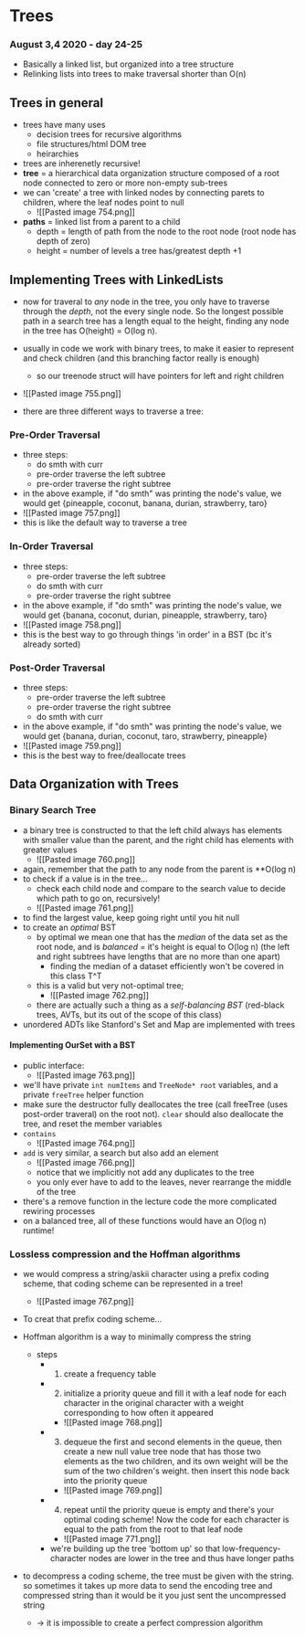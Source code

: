 # Trees
### August 3,4 2020 - day 24-25

- Basically a linked list, but organized into a tree structure
- Relinking lists into trees to make traversal shorter than O(n)



## Trees in general
- trees have many uses
	- decision trees for recursive algorithms
	- file structures/html DOM tree
	- heirarchies
- trees are inherenetly recursive!
- **tree** = a hierarchical data organization structure composed of a root node connected to zero or more non-empty sub-trees
- we can 'create' a tree with linked nodes by connecting parets to children, where the leaf nodes point to null
	- ![[Pasted image 754.png]]
- **paths** = linked list from a parent to a child
	- depth = length of path from the node to the root node (root node has depth of zero)
	- height = number of levels a tree has/greatest depth +1

## Implementing Trees with LinkedLists
- now for traveral to *any* node in the tree, you only have to traverse through the *depth*, not the every single node. So the longest possible path in a search tree has a length equal to the height, finding any node in the tree has O(height) = O(log n). 
- usually in code we work with binary trees, to make it easier to represent and check children (and this branching factor really is enough)
	- so our treenode struct will have pointers for left and right children
- ![[Pasted image 755.png]]

- there are three different ways to traverse a tree:
### Pre-Order Traversal
- three steps:
	- do smth with curr
	- pre-order traverse the left subtree
	- pre-order traverse the right subtree
- in the above example, if "do smth" was printing the node's value, we would get {pineapple, coconut, banana, durian, strawberry, taro} 
- ![[Pasted image 757.png]]
- this is like the default way to traverse a tree
### In-Order Traversal
- three steps:
	- pre-order traverse the left subtree
	- do smth with curr
	- pre-order traverse the right subtree
- in the above example, if "do smth" was printing the node's value, we would get {banana, coconut, durian, pineapple, strawberry, taro} 
- ![[Pasted image 758.png]]
- this is the best way to go through things 'in order' in a BST (bc it's already sorted)
### Post-Order Traversal
- three steps:
	- pre-order traverse the left subtree
	- pre-order traverse the right subtree
	- do smth with curr
- in the above example, if "do smth" was printing the node's value, we would get {banana, durian, coconut, taro, strawberry, pineapple} 
- ![[Pasted image 759.png]]
- this is the best way to free/deallocate trees


## Data Organization with Trees
### Binary Search Tree
- a binary tree is constructed to that the left child always has elements with smaller value than the parent, and the right child has elements with greater values 
	- ![[Pasted image 760.png]]
- again, remember that the path to any node from the parent is **O(log n)
- to check if a value is in the tree...
	- check each child node and compare to the search value to decide which path to go on, recursively!
	- ![[Pasted image 761.png]] 
- to find the largest value, keep going right until you hit null
- to create an *optimal* BST
	- by optimal we mean one that has the *median* of the data set as the root node, and is *balanced* = it's height is equal to O(log n) (the left and right subtrees have lengths that are no more than one apart)
		- finding the median of a dataset efficiently won't be covered in this class T^T
	- this is a valid but very not-optimal tree;
		- ![[Pasted image 762.png]]
	- there are actually such a thing as a *self-balancing BST* (red-black trees, AVTs, but its out of the scope of this class)
- unordered ADTs like Stanford's Set and Map are implemented with trees

#### Implementing OurSet with a BST
- public interface:
	- ![[Pasted image 763.png]]
- we'll have private `int numItems` and `TreeNode* root` variables, and a private `freeTree` helper function
- make sure the destructor fully deallocates the tree (call freeTree (uses post-order traveral) on the root not). `clear` should also deallocate the tree, and reset the member variables
- `contains`
	- ![[Pasted image 764.png]]
- `add` is very similar, a search but also add an element
	- ![[Pasted image 766.png]]
	- notice that we implicitly not add any duplicates to the tree
	- you only ever have to add to the leaves, never rearrange the middle of the tree
- there's a remove function in the lecture code the more complicated rewiring processes
- on a balanced tree, all of these functions would have an O(log n) runtime!

### Lossless compression and the Hoffman algorithms
- we would compress a string/askii character using a prefix coding scheme, that coding scheme can be represented in a tree!
	- ![[Pasted image 767.png]]
- To creat that prefix coding scheme...
- Hoffman algorithm is a way to minimally compress the string
	- steps
		- 1. create a frequency table
		- 2. initialize a priority queue and fill it with a leaf node for each character in the original character with a weight corresponding to how often it appeared
			- ![[Pasted image 768.png]]
		- 3. dequeue the first and second elements in the queue, then create a new null value tree node that has those two elements as the two children, and its own weight will be the sum of the two children's weight. then insert this node back into the priority queue
			- ![[Pasted image 769.png]]
		- 4. repeat until the priority queue is empty and there's your optimal coding scheme! Now the code for each character is equal to the path from the root to that leaf node
			- ![[Pasted image 771.png]]
		- we're building up the tree 'bottom up' so that low-frequency-character nodes are lower in the tree and thus have longer paths

- to decompress a coding scheme, the tree must be given with the string. so sometimes it takes up more data to send the encoding tree and compressed string than it would be it you just sent the uncompressed string
	- -> it is impossible to create a perfect compression algorithm












